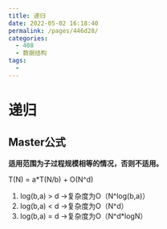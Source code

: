 ```yaml
---
title: 递归
date: 2022-05-02 16:18:40
permalink: /pages/446d28/
categories:
  - 408
  - 数据结构
tags:
  - 
---
```

# 递归

## Master公式

**适用范围为子过程规模相等的情况，否则不适用。**

T(N) = a*T(N/b) + O(N^d)

1) log(b,a) > d ->复杂度为O（N^log(b,a)）
3) log(b,a) < d ->复杂度为O（N^d）
3) log(b,a) = d ->复杂度为O（N^d*logN）

